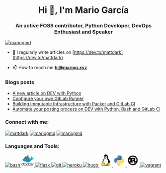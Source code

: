 <h1 align="center">Hi 👋, I'm Mario García</h1>
<h3 align="center">An active FOSS contributor, Python Developer, DevOps Enthusiast and Speaker</h3>

<p align="left"> <a href="https://twitter.com/mariogmd" target="blank"><img src="https://img.shields.io/twitter/follow/mariogmd?logo=twitter&style=for-the-badge" alt="mariogmd" /></a> </p>

- 📝 I regularly write articles on [https://dev.to/mattdark](https://dev.to/mattdark)

- 📫 How to reach me **hi@mariog.xyz**

### Blogs posts
<!-- BLOG-POST-LIST:START -->
- [A new article on DEV with Python](https://dev.to/mattdark/a-new-article-on-dev-with-python-1mb5)
- [Configure your own GitLab Runner](https://dev.to/mattdark/configure-your-own-gitlab-runner-4o34)
- [Building Immutable Infrastructure with Packer and GitLab CI](https://dev.to/mattdark/building-immutable-infrastructure-with-packer-and-gitlab-ci-5105)
- [Automate your posting process on DEV with Python, Bash and GitLab CI](https://dev.to/mattdark/automate-your-posting-process-on-dev-with-python-bash-and-gitlab-ci-5fm6)
<!-- BLOG-POST-LIST:END -->

<h3 align="left">Connect with me:</h3>
<p align="left">
<a href="https://dev.to/mattdark" target="blank"><img align="center" src="https://raw.githubusercontent.com/rahuldkjain/github-profile-readme-generator/master/src/images/icons/Social/devto.svg" alt="mattdark" height="30" width="40" /></a>
<a href="https://twitter.com/mariogmd" target="blank"><img align="center" src="https://raw.githubusercontent.com/rahuldkjain/github-profile-readme-generator/master/src/images/icons/Social/twitter.svg" alt="mariogmd" height="30" width="40" /></a>
<a href="https://linkedin.com/in/mariogmd" target="blank"><img align="center" src="https://raw.githubusercontent.com/rahuldkjain/github-profile-readme-generator/master/src/images/icons/Social/linked-in-alt.svg" alt="mariogmd" height="30" width="40" /></a>
</p>

<h3 align="left">Languages and Tools:</h3>
<p align="left"> <a href="https://www.gnu.org/software/bash/" target="_blank" rel="noreferrer"> <img src="https://www.vectorlogo.zone/logos/gnu_bash/gnu_bash-icon.svg" alt="bash" width="40" height="40"/> </a> <a href="https://www.docker.com/" target="_blank" rel="noreferrer"> <img src="https://raw.githubusercontent.com/devicons/devicon/master/icons/docker/docker-original-wordmark.svg" alt="docker" width="40" height="40"/> </a> <a href="https://flask.palletsprojects.com/" target="_blank" rel="noreferrer"> <img src="https://www.vectorlogo.zone/logos/pocoo_flask/pocoo_flask-icon.svg" alt="flask" width="40" height="40"/> </a> <a href="https://git-scm.com/" target="_blank" rel="noreferrer"> <img src="https://www.vectorlogo.zone/logos/git-scm/git-scm-icon.svg" alt="git" width="40" height="40"/> </a> <a href="https://heroku.com" target="_blank" rel="noreferrer"> <img src="https://www.vectorlogo.zone/logos/heroku/heroku-icon.svg" alt="heroku" width="40" height="40"/> </a> <a href="https://gohugo.io/" target="_blank" rel="noreferrer"> <img src="https://api.iconify.design/logos-hugo.svg" alt="hugo" width="40" height="40"/> </a> <a href="https://www.linux.org/" target="_blank" rel="noreferrer"> <img src="https://raw.githubusercontent.com/devicons/devicon/master/icons/linux/linux-original.svg" alt="linux" width="40" height="40"/> </a> <a href="https://www.python.org" target="_blank" rel="noreferrer"> <img src="https://raw.githubusercontent.com/devicons/devicon/master/icons/python/python-original.svg" alt="python" width="40" height="40"/> </a> <a href="https://www.rust-lang.org" target="_blank" rel="noreferrer"> <img src="https://raw.githubusercontent.com/devicons/devicon/master/icons/rust/rust-plain.svg" alt="rust" width="40" height="40"/> </a> <a href="https://www.vagrantup.com/" target="_blank" rel="noreferrer"> <img src="https://www.vectorlogo.zone/logos/vagrantup/vagrantup-icon.svg" alt="vagrant" width="40" height="40"/> </a> </p>
